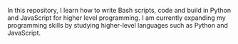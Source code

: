 In this repository, I learn how to write Bash scripts, code and build in Python and JavaScript for higher level programming.
I am currently expanding my programming skills by studying higher-level languages such as Python and JavaScript.
